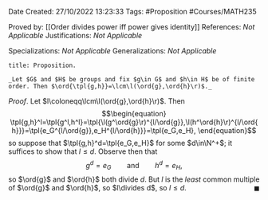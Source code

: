 <div class="topSpace"></div>

Date Created: 27/10/2022 13:23:33
Tags: #Proposition #Courses/MATH235

Proved by: [[Order divides power iff power gives identity]]
References: _Not Applicable_
Justifications: _Not Applicable_

Specializations: _Not Applicable_
Generalizations: _Not Applicable_

``` ad-Proposition
title: Proposition.

_Let $G$ and $H$ be groups and fix $g\in G$ and $h\in H$ be of finite order. Then $\ord{\tpl{g,h}}=\lcm\l(\ord{g},\ord{h}\r)$._

```

_Proof_. Let $l\coloneqq\lcm\l(\ord{g},\ord{h}\r)$. Then
$$\begin{equation}
    \tpl{g,h}^l=\tpl{g^l,h^l}=\tpl{\l(g^\ord{g}\r)^{l/\ord{g}},\l(h^\ord{h}\r)^{l/\ord{h}}}=\tpl{e_G^{l/\ord{g}},e_H^{l/\ord{h}}}=\tpl{e_G,e_H},
\end{equation}$$
so suppose that $\tpl{g,h}^d=\tpl{e_G,e_H}$ for some $d\in\N^+$; it suffices to show that $l\leq d$. Observe then that
$$\begin{equation}
    g^d=e_G\ \ \ \ \ \ \ \ \textrm{and}\ \ \ \ \ \ \ \ h^d=e_H,
\end{equation}$$
so $\ord{g}$ and $\ord{h}$ both divide $d$. But $l$ is the _least_ common multiple of $\ord{g}$ and $\ord{h}$, so $l\divides d$, so $l\leq d$.<span style="float:right;">$\blacksquare$</span>
